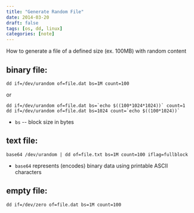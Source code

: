 ```yaml
---
title: "Generate Random File"
date: 2014-03-20
draft: false
tags: [os, dd, linux]
categories: [note]
---
```


How to generate a file of a defined size (ex. 100MB) with random content

binary file:
------------

    dd if=/dev/urandom of=file.dat bs=1M count=100

or

    dd if=/dev/urandom of=file.dat bs=`echo $((100*1024*1024))` count=1
    dd if=/dev/urandom of=file.dat bs=1024 count=`echo $((100*1024))`

* `bs` -- block size in bytes

text file:
----------

    base64 /dev/urandom | dd of=file.txt bs=1M count=100 iflag=fullblock

* `base64` represents (encodes) binary data using printable ASCII characters

empty file:
-----------

    dd if=/dev/zero of=file.dat bs=1M count=100

